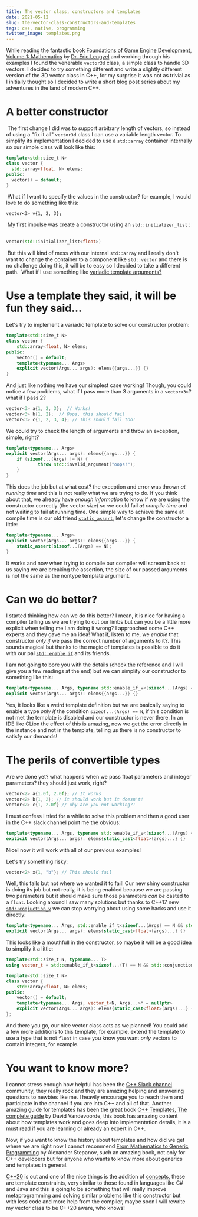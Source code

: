 ```yaml
---
title: The vector class, constructors and templates
date: 2021-05-12
slug: the-vector-class-constructors-and-templates
tags: c++, native, programming
twitter_image: templates.png
---
```


While reading the fantastic book [Foundations of Game Engine Development, Volume 1: Mathematics](https://foundationsofgameenginedev.com/#fged1) by [Dr. Eric Lengyel](http://terathon.com/lengyel/) and working through his examples I found the venerable `vector3d` class, a simple class to handle 3D vectors. I decided to try something different and write a slightly different version of the 3D vector class in C++, for my surprise it was not as trivial as I initially thought so I decided to write a short blog post series about my adventures in the land of modern C++.

# A better constructor
​
The first change I did was to support arbitrary length of vectors, so instead of using a "fix it all" `vector3d` class I can use a variable length vector. To simplify its implementation I decided to use a `std::array` container internally so our simple class will look like this:
​
```c++
template<std::size_t N>
class vector {
  std::array<float, N> elems;
public:
  vector() = default;
}
```
​
What if I want to specify the values in the constructor? for example, I would love to do something like this:
​
```
vector<3> v{1, 2, 3};
```
​
My first impulse was create a constructor using an `std::initializer_list` :
​
```c++
vector(std::initializer_list<float>)
```
​
But this will kind of mess with our internal `std::array` and I really don't want to change the container to a component like `std::vector` and there is no challenge doing this, it will be to easy so I decided to take a different path.
​
What if I use something like [variadic template arguments?](https://eli.thegreenplace.net/2014/variadic-templates-in-c/)
​
# Use a template they said, it will be fun they said...

Let's try to implement a variadic template to solve our constructor problem:

```c++
template<std::size_t N>
class vector {
    std::array<float, N> elems;
public:
    vector() = default;
    template<typename... Args>
    explicit vector(Args... args): elems{{args...}} {}
}
```

And just like nothing we have our simplest case working! Though, you could notice a few problems, what if I pass more than 3 arguments in a `vector<3>`? what if I pass 2?

```c++
vector<3> a{1, 2, 3};  // Works!
vector<3> b{1, 2};  // Oops, this should fail
vector<3> c{1, 2, 3, 4}; // This should fail too!
```

We could try to check the length of arguments and throw an exception, simple, right?

```c++
template<typename... Args>
explicit vector(Args... args): elems{{args...}} {
    if (sizeof...(Args) != N) {
            throw std::invalid_argument("oops!");
    }
}
```

This does the job but at what cost? the exception and error was thrown _at running time_ and this is not really what we are trying to do. If you think about that, we already have _enough information_ to know if we are using the constructor correctly (the vector size) so we could fail _at compile time_ and not waiting to fail at running time. One simple way to achieve the same at compile time is our old friend [`static_assert`](https://en.cppreference.com/w/cpp/language/static_assert), let's change the constructor a little:

```c++
template<typename... Args>
explicit vector(Args... args): elems{{args...}} {
    static_assert(sizeof...(Args) == N);
}
```

It works and now when trying to compile our compiler will scream back at us saying we are breaking the assertion, the size of our passed arguments is not the same as the nontype template argument.

# Can we do better?

I started thinking how can we do this better? I mean, it is nice for having a compiler telling us we are trying to cut our limbs but can you be a little more explicit when telling me I am doing it wrong? I approached some C++ experts and they gave me an idea! What if, listen to me, we _enable_ that constructor _only if_ we pass the correct number of arguments to it?. This sounds magical but thanks to the magic of templates is possible to do it with our pal [`std::enable_if`](https://en.cppreference.com/w/cpp/types/enable_if) and its friends.

I am not going to bore you with the details (check the reference and I will give you a few readings at the end) but we can simplify our constructor to something like this:

```c++
template<typename... Args, typename std::enable_if_v<(sizeof...(Args) == N)>* = nullptr>
explicit vector(Args... args): elems{{args...}} {}
```

Yes, it looks like a weird template definition but we are basically saying to enable a type _only if_ the condition `sizeof...(Args) == N`, if this condition is not met the template is disabled and our constructor is never there. In an IDE like CLion the effect of this is amazing, now we get the error directly in the instance and not in the template, telling us there is no constructor to satisfy our demands!

# The perils of convertible types

Are we done yet? what happens when we pass float parameters and integer parameters? they should just work, right?

```c++
vector<2> a{1.0f, 2.0f}; // It works
vector<2> b{1, 2}; // It should work but it doesn't!
vector<2> c{1, 2.0f} // Why are you not working?!
```

I must confess I tried for a while to solve this problem and then a good user in the C++ slack channel point me the obvious:

```c++
template<typename... Args, typename std::enable_if_v<(sizeof...(Args) == N)>* = nullptr>
explicit vector(Args... args): elems{static_cast<float>(args)...} {}
```

Nice! now it will work with all of our previous examples!

Let's try something risky:

```c++
vector<2> x{1, "b"}; // This should fail
```

Well, this fails but not where we wanted it to fail! Our new shiny constructor is doing its job but not really, it is being enabled because we are passing two parameters but it should make sure those parameters _can be_ casted to a `float`. Looking around I saw many solutions but thanks to C++17 new [`std::conjuction_v`](https://www.fluentcpp.com/2021/04/30/how-to-implement-stdconjunction-and-stddisjunction-in-c11/) we can stop worrying about using some hacks and use it directly:

```c++
template<typename... Args, std::enable_if_t<sizeof...(Args) == N && std::conjunction_v<std::is_convertible<Args, float>...>>* = nullptr>
explicit vector(Args... args): elems{static_cast<float>(args)...} {}
```

This looks like a mouthfull in the constructor, so maybe it will be a good idea to simplify it a little:

```c++
template<std::size_t N, typename... T>
using vector_t = std::enable_if_t<sizeof...(T) == N && std::conjunction_v<std::is_convertible<T, float>...>>;

template<std::size_t N>
class vector {
    std::array<float, N> elems;
public:
    vector() = default;
    template<typename... Args, vector_t<N, Args...>* = nullptr>
    explicit vector(Args... args): elems{static_cast<float>(args)...} {}
};
```

And there you go, our nice vector class acts as we planned! You could add a few more additions to this template, for example, extend the template to use a type that is not `float` in case you know you want _only_ vectors to contain integers, for example.

# You want to know more?

I cannot stress enough how helpful has been the [C++ Slack channel](https://cppalliance.org/slack/) community, they really rock and they are amazing helping and answering questions to newbies like me. I heavily encourage you to reach them and participate in the channel if you are into C++ and all of that. Another amazing guide for templates has been the great book [C++ Templates, The complete guide](https://www.google.de/books/edition/C++_Templates/PM0lYAAACAAJ) by David Vandevoorde, this book has amazing content about how templates work and goes deep into implementation details, it is a must read if you are learning or already an expert in C++.

Now, if you want to know the history about templates and how did we get where we are right now I cannot recommend [From Mathematics to Generic Programming](https://dl.acm.org/doi/book/10.5555/2643027) by Alexander Stepanov, such an amazing book, not only for C++ developers but for anyone who wants to know more about generics and templates in general.

[C++20](https://en.cppreference.com/w/cpp/20) is out and one of the nice things is the addition of [concepts](https://www.modernescpp.com/index.php/c-20-concepts-the-details), these are template constraints, very similar to those found in languages like C# and Java and this is going to be something that will really improve metaprogramming and solving similar problems like this constructor but with less code and more help from the compiler, maybe soon I will rewrite my vector class to be C++20 aware, who knows!
